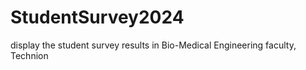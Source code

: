# StudentSurvey2024
display the student survey results in Bio-Medical Engineering faculty, Technion
